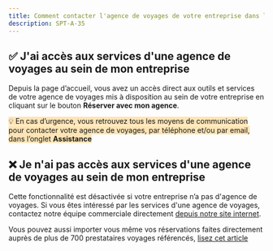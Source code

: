 ```yaml
---
title: Comment contacter l'agence de voyages de votre entreprise dans l'application pour réserver ?
description: SPT-A-35
---
```


## ✅ J'ai accès aux services d'une agence de voyages au sein de mon entreprise

Depuis la page d’accueil, vous avez un accès direct aux outils et services de votre agence de voyages mis à disposition au sein de votre entreprise en cliquant sur le bouton **Réserver avec mon agence**.

<span style="background-color:moccasin;">💡 En cas d’urgence, vous retrouvez tous les moyens de communication pour contacter votre agence de voyages, par téléphone et/ou par email, dans l’onglet </span><span style="background-color:moccasin;">**Assistance**</span>

## ❌ Je n'ai pas accès aux services d'une agence de voyages au sein de mon entreprise

Cette fonctionnalité est désactivée si votre entreprise n’a pas d'agence de voyages. Si vous êtes intéressé par les services d'une agence de voyages, contactez notre équipe commerciale directement [depuis notre site internet](https://htoh.io/contact).



Vous pouvez aussi importer vous même vos réservations faites directement auprès de plus de 700 prestataires voyages référencés, [lisez cet article](/fr/htoh-trip-connect/quel-type-de-reservation-je-peux-importer-par-transfert-d-email)